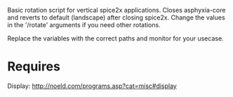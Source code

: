 Basic rotation script for vertical spice2x applications. Closes asphyxia-core and reverts to default (landscape) after closing spice2x.  Change the values in the '/rotate' arguments if you need other rotations.

Replace the variables with the correct paths and monitor for your usecase.

# Requires

Display: http://noeld.com/programs.asp?cat=misc#display

